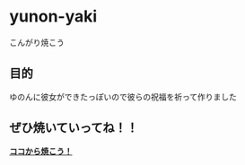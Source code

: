 # yunon-yaki
こんがり焼こう

## 目的
ゆのんに彼女ができたっぽいので彼らの祝福を祈って作りました

## ぜひ焼いていってね！！
[<strong>ココから焼こう！</strong>](https://Nodoka4318.github.io/yunon-yaki)
